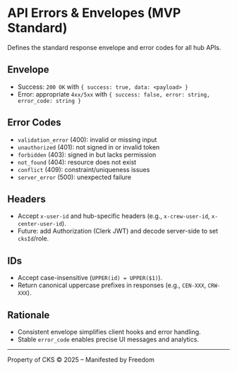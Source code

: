 # API Errors & Envelopes (MVP Standard)

Defines the standard response envelope and error codes for all hub APIs.

## Envelope
- Success: `200 OK` with `{ success: true, data: <payload> }`
- Error: appropriate `4xx/5xx` with `{ success: false, error: string, error_code: string }`

## Error Codes
- `validation_error` (400): invalid or missing input
- `unauthorized` (401): not signed in or invalid token
- `forbidden` (403): signed in but lacks permission
- `not_found` (404): resource does not exist
- `conflict` (409): constraint/uniqueness issues
- `server_error` (500): unexpected failure

## Headers
- Accept `x-user-id` and hub-specific headers (e.g., `x-crew-user-id`, `x-center-user-id`).
- Future: add Authorization (Clerk JWT) and decode server-side to set `cksId`/role.

## IDs
- Accept case-insensitive (`UPPER(id) = UPPER($1)`).
- Return canonical uppercase prefixes in responses (e.g., `CEN-XXX`, `CRW-XXX`).

## Rationale
- Consistent envelope simplifies client hooks and error handling.
- Stable `error_code` enables precise UI messages and analytics.

---

Property of CKS © 2025 – Manifested by Freedom


